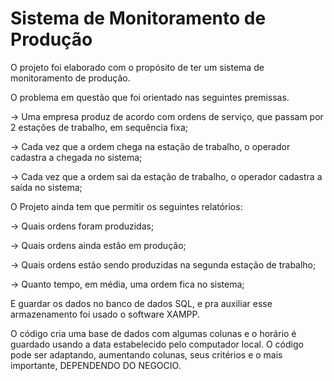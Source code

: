 # Sistema de Monitoramento de Produção

O projeto foi elaborado com o propósito de ter um sistema de monitoramento de produção.

O problema em questão que foi orientado nas seguintes premissas. 

-> Uma empresa produz de acordo com ordens de serviço, que passam por 2 estações de trabalho, em sequência fixa;

-> Cada vez que a ordem chega na estação de trabalho, o operador cadastra a chegada no sistema;

-> Cada vez que a ordem sai da estação de trabalho, o operador cadastra a saída no sistema;

O Projeto ainda tem que permitir os seguintes relatórios:

-> Quais ordens foram produzidas;

-> Quais ordens ainda estão em produção;

-> Quais ordens estão sendo produzidas na segunda estação de trabalho;

-> Quanto tempo, em média, uma ordem fica no sistema;

E guardar os dados no banco de dados SQL, e pra auxiliar esse armazenamento foi usado o software XAMPP.


O código cria uma base de dados com algumas colunas e o horário é guardado usando a data estabelecido pelo computador local. O código pode ser adaptando, aumentando colunas, seus critérios e o mais importante, DEPENDENDO DO NEGOCIO.
